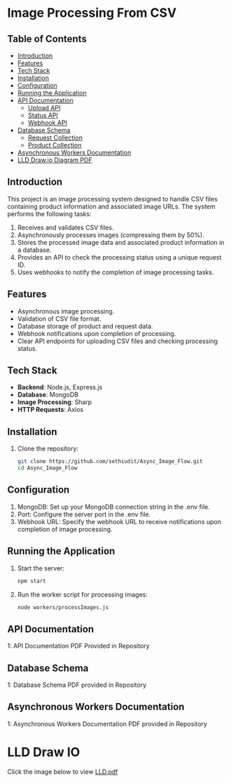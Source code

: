 # Image Processing From CSV

## Table of Contents
- [Introduction](#introduction)
- [Features](#features)
- [Tech Stack](#tech-stack)
- [Installation](#installation)
- [Configuration](#configuration)
- [Running the Application](#running-the-application)
- [API Documentation](#api-documentation)
  - [Upload API](#upload-api)
  - [Status API](#status-api)
  - [Webhook API](#webhook-api)
- [Database Schema](#database-schema)
  - [Request Collection](#request-collection)
  - [Product Collection](#product-collection)
- [Asynchronous Workers Documentation](#asynchronous-workers-documentation)
- [LLD Draw.io Diagram PDF](#lld-draw.io-diagram-pdf)

## Introduction

This project is an image processing system designed to handle CSV files containing product information and associated image URLs. The system performs the following tasks:
1. Receives and validates CSV files.
2. Asynchronously processes images (compressing them by 50%).
3. Stores the processed image data and associated product information in a database.
4. Provides an API to check the processing status using a unique request ID.
5. Uses webhooks to notify the completion of image processing tasks.

## Features

- Asynchronous image processing.
- Validation of CSV file format.
- Database storage of product and request data.
- Webhook notifications upon completion of processing.
- Clear API endpoints for uploading CSV files and checking processing status.

## Tech Stack

- **Backend**: Node.js, Express.js
- **Database**: MongoDB
- **Image Processing**: Sharp
- **HTTP Requests**: Axios

## Installation

1. Clone the repository:
   ```bash
   git clone https://github.com/sethiudit/Async_Image_Flow.git
   cd Async_Image_Flow

## Configuration

1. MongoDB: Set up your MongoDB connection string in the .env file.
2. Port: Configure the server port in the .env file.
3. Webhook URL: Specify the webhook URL to receive notifications upon completion of image processing.

## Running the Application

1. Start the server:
   ```bash
   npm start
2. Run the worker script for processing images:
   ```bash
   node workers/processImages.js
## API Documentation

1: API Documentation PDF Provided in Repository

## Database Schema

1: Database Schema PDF provided in Repository

## Asynchronous Workers Documentation

1: Asynchronous Workers Documentation PDF provided in Repository

# LLD Draw IO

Click the image below to view [LLD.pdf](https://github.com/sethiudit/Async_Image_Flow/blob/main/Low%20Level%20Design.pdf)
